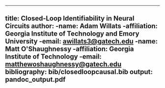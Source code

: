 
---
title: Closed-Loop Identifiability in Neural Circuits 
author:
-name: Adam Willats
-affiliation: Georgia Institute of Technology and Emory University
-email: awillats3@gatech.edu
-name: Matt O'Shaughnessy
-affiliation: Georgia Institute of Technology
-email: matthewoshaughnessy@gatech.edu
bibliography: bib/closedloopcausal.bib
output: pandoc_output.pdf
---
